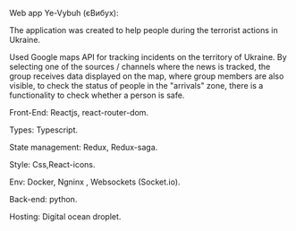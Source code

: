 
Web app Ye-Vybuh (єВибух):


The application was created to help people during the terrorist actions in Ukraine.

Used Google maps API for tracking incidents on the territory of Ukraine. 
By selecting one of the sources / channels where the news is tracked, the group receives data displayed on the map, where group members are also visible, to check the status of people in the "arrivals" zone, there is a functionality to check whether a person is safe.


Front-End: Reactjs, react-router-dom.

Types: Typescript.


State management: Redux, Redux-saga.


Style: Css,React-icons.


Env: Docker, Ngninx , Websockets (Socket.io).


Back-end: python.


Hosting: Digital ocean droplet.
